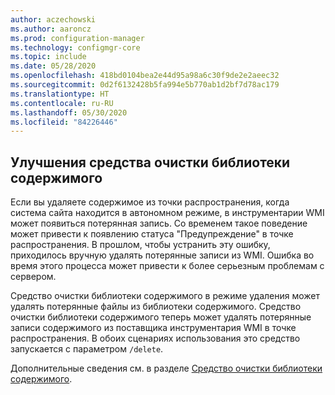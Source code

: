 ```yaml
---
author: aczechowski
ms.author: aaroncz
ms.prod: configuration-manager
ms.technology: configmgr-core
ms.topic: include
ms.date: 05/28/2020
ms.openlocfilehash: 418bd0104bea2e44d95a98a6c30f9de2e2aeec32
ms.sourcegitcommit: 0d2f6132428b5fa994e5b770ab1d2bf7d78ac179
ms.translationtype: HT
ms.contentlocale: ru-RU
ms.lasthandoff: 05/30/2020
ms.locfileid: "84226446"
---
```

## <a name="improvements-to-the-content-library-cleanup-tool"></a><a name="bkmk_content"></a> Улучшения средства очистки библиотеки содержимого

<!--6887878-->

Если вы удаляете содержимое из точки распространения, когда система сайта находится в автономном режиме, в инструментарии WMI может появиться потерянная запись. Со временем такое поведение может привести к появлению статуса "Предупреждение" в точке распространения. В прошлом, чтобы устранить эту ошибку, приходилось вручную удалять потерянные записи из WMI. Ошибка во время этого процесса может привести к более серьезным проблемам с сервером.

Средство очистки библиотеки содержимого в режиме удаления может удалять потерянные файлы из библиотеки содержимого. Средство очистки библиотеки содержимого теперь может удалять потерянные записи содержимого из поставщика инструментария WMI в точке распространения. В обоих сценариях использования это средство запускается с параметром `/delete`.

Дополнительные сведения см. в разделе [Средство очистки библиотеки содержимого](../../../../plan-design/hierarchy/content-library-cleanup-tool.md).
